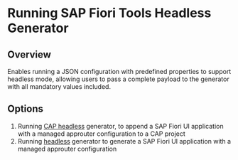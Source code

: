 # Running SAP Fiori Tools Headless Generator

## Overview

Enables running a JSON configuration with predefined properties to support headless mode, allowing users to pass a complete payload to the generator with all mandatory values included.

## Options

1. Running [CAP headless](../cap/README.md) generator, to append a SAP Fiori UI application with a managed approuter configuration to a CAP project
1. Running [headless](../cap/README.md) generator to generate a SAP Fiori UI application with a managed approuter configuration
